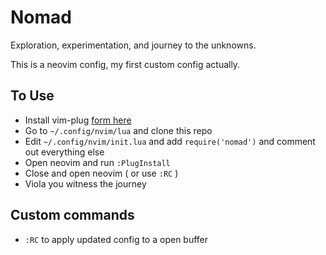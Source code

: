 # Nomad
Exploration, experimentation, and journey to the unknowns.

This is a neovim config, my first custom config actually.

## To Use
- Install vim-plug [form here](https://github.com/junegunn/vim-plug)
- Go to `~/.config/nvim/lua` and clone this repo
- Edit `~/.config/nvim/init.lua` and add `require('nomad')` and comment out everything else
- Open neovim and run `:PlugInstall`
- Close and open neovim ( or use `:RC` )
- Viola you witness the journey

## Custom commands
- `:RC` to apply updated config to a open buffer
